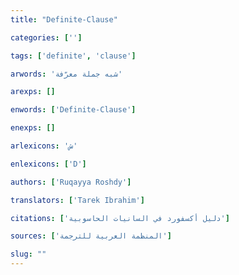 ```yaml
---
title: "Definite-Clause"

categories: ['']

tags: ['definite', 'clause']

arwords: 'شبه جملة معرّفة'

arexps: []

enwords: ['Definite-Clause']

enexps: []

arlexicons: 'ش'

enlexicons: ['D']

authors: ['Ruqayya Roshdy']

translators: ['Tarek Ibrahim']

citations: ['دليل أكسفورد في السانيات الحاسوبية']

sources: ['المنظمة العربية للترجمة']

slug: ""
---
```

